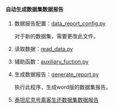 #### 自动生成数据集数据报告

1. 数据报告配置：[data_report_config.py](https://github.com/Anfany/Machine-Learning-Competition-by-Python3/blob/master/tool/data_report_config.py)

    对于新的数据集，需要更改此文件。

2. 读取数据：[read_data.py](https://github.com/Anfany/Machine-Learning-Competition-by-Python3/blob/master/tool/read_data.py)

3. 辅助函数：[auxiliary_fuction.py](https://github.com/Anfany/Machine-Learning-Competition-by-Python3/blob/master/tool/auxiliary_fuction.py)

4. 生成数据报告：[generate_report.py](https://github.com/Anfany/Machine-Learning-Competition-by-Python3/blob/master/tool/generate_report.py)

    执行此程序，生成word版的数据集报告。
    
5. [泰坦尼克号乘客生还数据集数据报告](https://github.com/Anfany/Machine-Learning-Competition-by-Python3/blob/master/tool/%E6%B3%B0%E5%9D%A6%E5%B0%BC%E5%85%8B%E5%8F%B7%E4%B9%98%E5%AE%A2%E7%94%9F%E8%BF%98%E6%95%B0%E6%8D%AE%E9%9B%86%E6%95%B0%E6%8D%AE%E6%8A%A5%E5%91%8A.docx)

